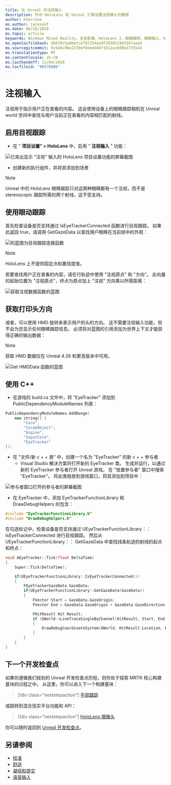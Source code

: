 ```yaml
---
title: 在 Unreal 中注视输入
description: 针对 HoloLens 和 Unreal 引擎设置注视输入的教程
author: hferrone
ms.author: jacksonf
ms.date: 06/10/2020
ms.topic: article
keywords: Windows Mixed Reality，全息影像，HoloLens 2，眼睛跟踪，眼睛输入，head 装显示，Unreal 引擎，混合现实耳机，windows Mixed Reality 耳机，虚拟现实耳机
ms.openlocfilehash: d0470c5abbefce797254aa9f2030519d3347aaab
ms.sourcegitcommit: 9c640c96e2270ef69edd46f1b12acb00b373554d
ms.translationtype: MT
ms.contentlocale: zh-CN
ms.lasthandoff: 12/04/2020
ms.locfileid: "96578886"
---
```

# <a name="gaze-input"></a>注视输入

注视用于指示用户正在查看的内容。  这会使用设备上的眼睛跟踪相机在 Unreal world 空间中查找与用户当前正在查看的内容相匹配的射线。

## <a name="enabling-eye-tracking"></a>启用目视跟踪

- 在 " **项目设置" > HoloLens** 中，启用 " **注视输入** " 功能：

![已突出显示 "注视" 输入的 HoloLens 项目设置功能的屏幕截图](images/unreal-gaze-img-01.png)

- 创建新的执行组件，并将其添加到场景

> [!NOTE] 
> Unreal 中的 HoloLens 眼睛跟踪只对这两种眼睛都有一个注视，而不是 stereoscopic 跟踪所需的两个射线，这不受支持。

## <a name="using-eye-tracking"></a>使用眼动跟踪

首先检查设备是否支持通过 IsEyeTrackerConnected 函数进行目视跟踪。  如果此返回 true，请调用 GetGazeData 以查找用户眼睛在当前帧中的外观：

![的蓝图为目视跟踪连接函数](images/unreal-gaze-img-02.png)

> [!NOTE]
> HoloLens 上不提供固定点和置信度值。

若要查找用户正在查看的内容，请在行轨迹中使用 "注视原点" 和 "方向"。  此向量的起始位置为 "注视原点"，终点为原点加上 "注视" 方向乘以所需距离：

![获取注视数据函数的蓝图](images/unreal-gaze-img-03.png)

## <a name="getting-head-orientation"></a>获取打印头方向

或者，可以使用 HMD 旋转来表示用户的头的方向。  这不需要注视输入功能，但不会为您显示任何眼睛跟踪信息。  必须将对蓝图的引用添加为世界上下文才能获得正确的输出数据：

> [!NOTE]
> 获取 HMD 数据仅在 Unreal 4.26 和更高版本中可用。

![Get HMDData 函数的蓝图](images/unreal-gaze-img-04.png)

## <a name="using-c"></a>使用 C++ 

- 在游戏的 build.cs 文件中，将 "EyeTracker" 添加到 PublicDependencyModuleNames 列表：

```cpp
PublicDependencyModuleNames.AddRange(
    new string[] {
        "Core",
        "CoreUObject",
        "Engine",
        "InputCore",
        "EyeTracker"
});
```

- 在 "文件/新 c + + 类" 中，创建一个名为 "EyeTracker" 的新 c + + 参与者
    - Visual Studio 解决方案将打开新的 EyeTracker 类。 生成并运行，以通过新的 EyeTracker 参与者打开 Unreal 游戏。  在 "放置参与者" 窗口中搜索 "EyeTracker"。  将此类拖放到游戏窗口，将其添加到项目中：

![参与者窗口打开的参与者的屏幕截图](images/unreal-gaze-img-06.png)

- 在 EyeTracker 中，添加 EyeTrackerFunctionLibrary 和 DrawDebugHelpers 的包含：

```cpp
#include "EyeTrackerFunctionLibrary.h"
#include "DrawDebugHelpers.h"
```

在勾选标记中，检查设备是否支持通过 UEyeTrackerFunctionLibrary：： IsEyeTrackerConnected 进行目视跟踪。  然后从 UEyeTrackerFunctionLibrary：： GetGazeData 中查找线条轨迹的射线的起点和终点：

```cpp
void AEyeTracker::Tick(float DeltaTime)
{
    Super::Tick(DeltaTime);

    if(UEyeTrackerFunctionLibrary::IsEyeTrackerConnected())
    {
        FEyeTrackerGazeData GazeData;
        if(UEyeTrackerFunctionLibrary::GetGazeData(GazeData))
        {
            FVector Start = GazeData.GazeOrigin;
            FVector End = GazeData.GazeOrigin + GazeData.GazeDirection * 100;

            FHitResult Hit Result;
            if (GWorld->LineTraceSingleByChannel(HitResult, Start, End, ECollisionChannel::ECC_Visiblity))
            {
                DrawDebugCoordinateSystem(GWorld, HitResult.Location, FQuat::Identity.Rotator(), 10);
            }
        }
    }
}
```

## <a name="next-development-checkpoint"></a>下一个开发检查点

如果你遵循我们规划的 Unreal 开发检查点历程，则你处于探索 MRTK 核心构建基块的过程之中。 从这里，你可以进入下一个构建基块： 

> [!div class="nextstepaction"]
> [手部跟踪](unreal-hand-tracking.md)

或跳转到混合现实平台功能和 API：

> [!div class="nextstepaction"]
> [HoloLens 摄像头](unreal-hololens-camera.md)

你可以随时返回到 [Unreal 开发检查点](unreal-development-overview.md#2-core-building-blocks)。

## <a name="see-also"></a>另请参阅
* [校准](../../calibration.md)
* [舒适](../../design/comfort.md)
* [凝视和提交](../../design/gaze-and-commit.md)
* [语音输入](../../out-of-scope/voice-design.md)
